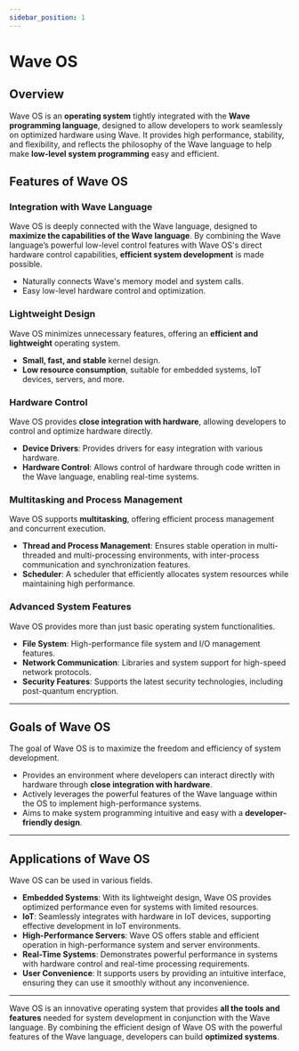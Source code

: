 ```yaml
---
sidebar_position: 1
---
```


# Wave OS

## Overview
Wave OS is an **operating system** tightly integrated with the **Wave programming language**, designed to allow developers to work seamlessly on optimized hardware using Wave.
It provides high performance, stability, and flexibility, and reflects the philosophy of the Wave language to help make **low-level system programming** easy and efficient.

## Features of Wave OS
### Integration with Wave Language
Wave OS is deeply connected with the Wave language, designed to **maximize the capabilities of the Wave language**. 
By combining the Wave language’s powerful low-level control features with Wave OS's direct hardware control capabilities, **efficient system development** is made possible.

* Naturally connects Wave's memory model and system calls.
* Easy low-level hardware control and optimization.

### Lightweight Design
Wave OS minimizes unnecessary features, offering an **efficient and lightweight** operating system.

* **Small, fast, and stable** kernel design.
* **Low resource consumption**, suitable for embedded systems, IoT devices, servers, and more.

### Hardware Control
Wave OS provides **close integration with hardware**, allowing developers to control and optimize hardware directly.

* **Device Drivers**: Provides drivers for easy integration with various hardware.
* **Hardware Control**: Allows control of hardware through code written in the Wave language, enabling real-time systems.

### Multitasking and Process Management
Wave OS supports **multitasking**, offering efficient process management and concurrent execution.

* **Thread and Process Management**: Ensures stable operation in multi-threaded and multi-processing environments, with inter-process communication and synchronization features.
* **Scheduler**: A scheduler that efficiently allocates system resources while maintaining high performance.

### Advanced System Features
Wave OS provides more than just basic operating system functionalities.

* **File System**: High-performance file system and I/O management features.
* **Network Communication**: Libraries and system support for high-speed network protocols.
* **Security Features**: Supports the latest security technologies, including post-quantum encryption.

---

## Goals of Wave OS
The goal of Wave OS is to maximize the freedom and efficiency of system development.

* Provides an environment where developers can interact directly with hardware through **close integration with hardware**.
* Actively leverages the powerful features of the Wave language within the OS to implement high-performance systems.
* Aims to make system programming intuitive and easy with a **developer-friendly design**.

---

## Applications of Wave OS
Wave OS can be used in various fields.

* **Embedded Systems**: With its lightweight design, Wave OS provides optimized performance even for systems with limited resources.
* **IoT**: Seamlessly integrates with hardware in IoT devices, supporting effective development in IoT environments.
* **High-Performance Servers**: Wave OS offers stable and efficient operation in high-performance system and server environments.
* **Real-Time Systems**: Demonstrates powerful performance in systems with hardware control and real-time processing requirements.
* **User Convenience**: It supports users by providing an intuitive interface, ensuring they can use it smoothly without any inconvenience.

---

Wave OS is an innovative operating system that provides **all the tools and features** needed for system development in conjunction with the Wave language.
By combining the efficient design of Wave OS with the powerful features of the Wave language, developers can build **optimized systems**.
